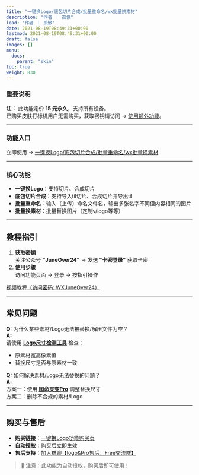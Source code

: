 ```yaml
---
title: "一键换Logo/底包切片合成/批量重命名/wx批量换素材"
description: "作者 ｜ 孤傲"
lead: "作者 ｜ 孤傲"
date: 2021-08-19T08:49:31+00:00
lastmod: 2021-08-19T08:49:31+00:00
draft: false
images: []
menu:
  docs:
    parent: "skin"
toc: true
weight: 830
---
```


### 重要说明

**注：** 此功能定价 **15 元永久**，支持所有设备。  
已购买皮肤打标机用户无需购买，获取密钥请访问 → [使用额外功能](/mark_user/general/useextraservice/)。

---

### 功能入口

立即使用 → [一键换Logo/底包切片合成/批量重命名/wx批量换素材](/docs/extra_service/skin/SkinLogo)

---

### 核心功能

- **一键换Logo**：支持切片、合成切片
- **底包切片合成**：支持导入til切片、合成切片并导出til
- **批量重命名**：输入（上传）命名文件名，输出多张名字不同但内容相同的图片  
- **批量换素材**：批量替换图片（定制v/logo等等）

---

## 教程指引

1. **获取密钥**  
   关注公众号 **"JuneOver24"** → 发送 **"卡密登录"** 获取卡密  
2. **使用步骤**  
   访问功能页面 → 登录 → 按指引操作  

[视频教程（访问密码: WXJuneOver24）](https://url69.ctfile.com/d/22031369-65046580-3246ae?p=WXJuneOver24)

---

## 常见问题

**Q:** 为什么某些素材/Logo无法被替换/解压文件为空？  
**A:**  
请使用 **[Logo尺寸检测工具](/docs/public_service/LogoCheck/)** 检查：

- 原素材宽高像素值  
- 替换尺寸是否与原素材一致  

**Q:** 如何解决素材/Logo无法替换的问题？  
**A:**  
方案一：使用 **[图命灵变Pro](/docs/extra_service/skin/picmagicpro/)** 调整替换尺寸  
方案二：删除不合规的素材/Logo  

---

## 购买与售后

- **购买链接**：[一键换Logo功能购买页](https://shop.gushao.club/buy/20)  
- **自动授权**：购买后立即生效  
- **售后支持**：[加入群聊【logo&Pro售后，Free交流群】](https://qm.qq.com/q/BrPUdXGm6Q)  

> 📌 注意：此功能为自动授权，购买后即可使用！
